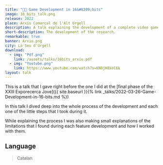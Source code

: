 ```yaml
---
title: "🧑‍💻 Game Development in 16&#8209;bits"
image: 16_bits_talk.png
release: 2022
place: Arxiu Comarcal de l'Alt Urgell
description: A talk explaining the development of a complete video game for the Sega Mega Drive.
short-description: The development of the research.
remarkable: true
banner: Arxiu.png
city: La Seu d'Urgell
download:
  - img: "Pdf.png"
    link: /assets/talks/16bits_arxiu.pdf
  - img: "Youtube.png"
    link: https://www.youtube.com/watch?v=KN0jH8xeC6k
layout: talk
---
```


This is a talk that I gave right before the one I did at the [final phase of the XXIII Exporecerca Jove]({{ site.baseurl }}{% link _talks/2022-03-26-Game-Development-in-16-bits.md %})

In this talk I dived deep into the whole process of the development and each one of the little steps that I took during it.

While explaining the process I was also making small explanations of the limitations that I found during each feature development and how I worked with them.

## Language

> Catalan
